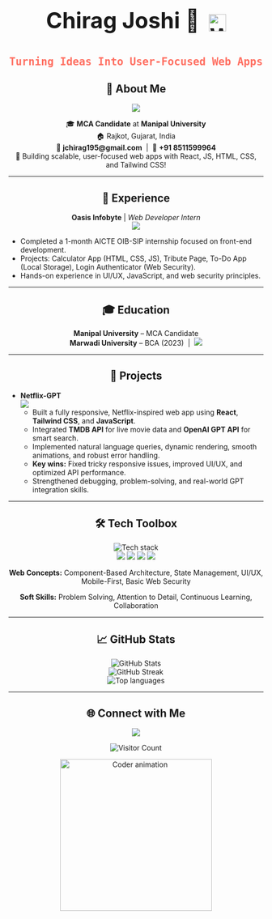 <!-- Stylish name with SVG & rocket -->
<h1 align="center" style="font-size:2.7rem;font-weight:bold;">
  Chirag Joshi 🚀   <img src="https://media.giphy.com/media/hvRJCLFzcasrR4ia7z/giphy.gif" width="34" style="vertical-align: middle;display:inline-block;margin-left:8px;" alt="Waving hand">
</p>
</h1>


<!-- Improved, centered, smaller, and elegant tagline -->
<p align="center">
  <span style="font-size:1.3rem;color:#FF6F61;font-family:'Fira Mono',Consolas,monospace;font-weight:bold;">
    Turning Ideas Into User-Focused Web Apps
  </span>
</p>

<h2 align="center">🚀 About Me</h2>
<p align="center">
  <img src="https://readme-typing-svg.demolab.com?font=Fira+Code&duration=2500&color=1DE9B6&center=true&width=700&lines=Aspiring+Software+Engineer+and+MCA+Candidate;Passionate+about+responsive+web+development;Open+to+full-stack+roles+and+collaboration!" />
</p>
<p align="center">
  🎓 <b>MCA Candidate</b> at <b>Manipal University</b><br>
  🏠 Rajkot, Gujarat, India<br>
  📧 <b>jchirag195@gmail.com</b> &nbsp;|&nbsp; 📱 <b>+91 8511599964</b><br>
  🚀 Building scalable, user-focused web apps with React, JS, HTML, CSS, and Tailwind CSS!
</p>

---

<h2 align="center">💼 Experience</h2>
<p align="center">
  <b>Oasis Infobyte</b> | <i>Web Developer Intern</i> <br />
  <img src="https://img.shields.io/badge/Jul--2024--Aug--2024-informational?style=flat-square" />
</p>
<ul>
  <li>Completed a 1-month AICTE OIB-SIP internship focused on front-end development.</li>
  <li>Projects: Calculator App (HTML, CSS, JS), Tribute Page, To-Do App (Local Storage), Login Authenticator (Web Security).</li>
  <li>Hands-on experience in UI/UX, JavaScript, and web security principles.</li>
</ul>

---

<h2 align="center">🎓 Education</h2>
<p align="center">
  <b>Manipal University</b> – MCA Candidate<br>
  <b>Marwadi University</b> – BCA (2023) &nbsp;|&nbsp; <img src="https://img.shields.io/badge/CGPA-8.0-brightgreen?style=flat-square"/>
</p>

---

<h2 align="center">🚀 Projects</h2>
<ul>
  <li>
    <b>Netflix-GPT</b> <br>
    <img src="https://img.shields.io/badge/React-Netflix%20Clone-blueviolet?logo=react&style=flat-square" /><br>
    <ul>
      <li>Built a fully responsive, Netflix-inspired web app using <b>React</b>, <b>Tailwind CSS</b>, and <b>JavaScript</b>.</li>
      <li>Integrated <b>TMDB API</b> for live movie data and <b>OpenAI GPT API</b> for smart search.</li>
      <li>Implemented natural language queries, dynamic rendering, smooth animations, and robust error handling.</li>
      <li><b>Key wins:</b> Fixed tricky responsive issues, improved UI/UX, and optimized API performance.</li>
      <li>Strengthened debugging, problem-solving, and real-world GPT integration skills.</li>
    </ul>
  </li>
</ul>

---

<h2 align="center">🛠️ Tech Toolbox</h2>
<p align="center">
  <img src="https://skillicons.dev/icons?i=js,react,html,css,tailwind,git,github,vscode,vercel" alt="Tech stack" /><br />
  <img src="https://img.shields.io/badge/OpenAI%20GPT-API-informational?style=flat-square&logo=openai" />
  <img src="https://img.shields.io/badge/TMDB%20API-informational?style=flat-square&logo=themoviedatabase" />
  <img src="https://img.shields.io/badge/REST%20APIs-informational?style=flat-square" />
  <img src="https://img.shields.io/badge/Local%20Storage-informational?style=flat-square" />
</p>
<p align="center">
  <b>Web Concepts:</b> Component-Based Architecture, State Management, UI/UX, Mobile-First, Basic Web Security
</p>
<p align="center">
  <b>Soft Skills:</b> Problem Solving, Attention to Detail, Continuous Learning, Collaboration
</p>

---

<h2 align="center">📈 GitHub Stats</h2>
<p align="center">
  <img src="https://github-readme-stats.vercel.app/api?username=jchirag195&show_icons=true&theme=radical&hide_border=true&count_private=true&include_all_commits=true" alt="GitHub Stats" />
  <br />
  <img src="https://github-readme-streak-stats.herokuapp.com/?user=jchirag195&theme=radical&hide_border=true" alt="GitHub Streak" />
  <br />
  <img src="https://github-readme-stats.vercel.app/api/top-langs/?username=jchirag195&layout=compact&theme=radical&langs_count=8&hide_border=true" alt="Top languages" />
</p>

---

<h2 align="center">🌐 Connect with Me</h2>
<p align="center">
  <a href="mailto:jchirag195@gmail.com"><img src="https://img.shields.io/badge/Gmail-D14836?style=for-the-badge&logo=gmail&logoColor=white" /></a>
  <!-- Add your LinkedIn/Twitter/Portfolio below if available -->
</p>

<p align="center">
  <img src="https://komarev.com/ghpvc/?username=jchirag195&style=plastic&color=brightgreen" alt="Visitor Count"/>
</p>

<!-- Footer Animation -->
<p align="center">
  <img src="https://media.giphy.com/media/13HgwGsXF0aiGY/giphy.gif" width="300" alt="Coder animation" />
</p>
